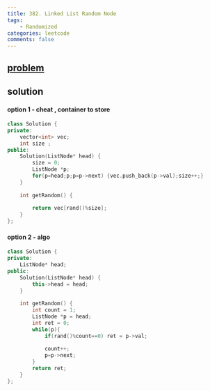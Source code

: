 ```yaml
---
title: 382. Linked List Random Node
tags:
    - Randomized
categories: leetcode
comments: false
---
```


## [problem](https://leetcode.com/problems/linked-list-random-node/)

## solution

#### option 1 - cheat , container to store
```c++
class Solution {
private:
    vector<int> vec;
    int size ;
public:
    Solution(ListNode* head) {
        size = 0;
        ListNode *p;
        for(p=head;p;p=p->next) {vec.push_back(p->val);size++;}
    }
    
    int getRandom() {
        
        return vec[rand()%size];
    }
};
```

#### option 2 - algo

```c++
class Solution {
private:
    ListNode* head;
public:
    Solution(ListNode* head) {
        this->head = head;
    }
    
    int getRandom() {
        int count = 1;
        ListNode *p = head;
        int ret = 0;
        while(p){
            if(rand()%count==0) ret = p->val;
            
            count++;
            p=p->next;
        }
        return ret;
    }
};
```